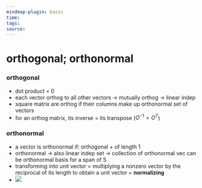 ```yaml
---
mindmap-plugin: basic
time: 
tags: 
source:
---
```

# orthogonal; orthonormal
### orthogonal
- dot product = 0
- each vector orthog to all other vectors -> mutually orthog -> linear indep
- square matrix are orthog if their columns make up orthonormal set of vectors
- for an orthog matrix, its inverse = its transpose ($O^{-1} = O^T$)
<!--ID: 1708098042448-->


### orthonormal
- a vector is orthonormal if: orthogonal + of length 1
- orthonormal -> also linear indep set -> collection of orthonormal vec can be orthonormal basis for a span of S
- transforming into unit vector = multiplying a nonzero vector by the reciprocal of its length to obtain a unit vector = **normalizing**
- ![](https://i.imgur.com/dhR5Waa.png)
<!--ID: 1708098042450-->



